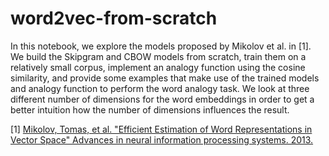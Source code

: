# word2vec-from-scratch

In this notebook, we explore the models proposed by Mikolov et al. in [1]. 
We build the Skipgram and CBOW models from scratch, train them on a relatively small corpus, implement an analogy function using the cosine similarity, and provide some examples that make use of the trained models and analogy function to perform the word analogy task.
We look at three different number of dimensions for the word embeddings in order to get a better intuition how the number of dimensions influences the result.

[1] [Mikolov, Tomas, et al. "Efficient Estimation of Word Representations in Vector Space" Advances in neural information processing systems. 2013.](https://arxiv.org/abs/1301.3781)

